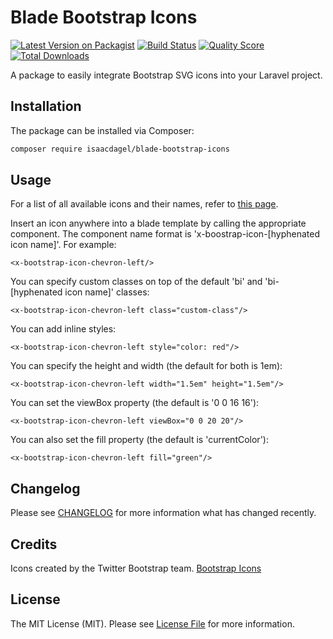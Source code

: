 # Blade Bootstrap Icons

[![Latest Version on Packagist](https://img.shields.io/packagist/v/isaacdagel/blade-bootstrap-icons.svg?style=flat-square)](https://packagist.org/packages/isaacdagel/blade-bootstrap-icons)
[![Build Status](https://img.shields.io/travis/isaacdagel/blade-bootstrap-icons/master.svg?style=flat-square)](https://travis-ci.org/isaacdagel/blade-bootstrap-icons)
[![Quality Score](https://img.shields.io/scrutinizer/g/isaacdagel/blade-bootstrap-icons.svg?style=flat-square)](https://scrutinizer-ci.com/g/isaacdagel/blade-bootstrap-icons)
[![Total Downloads](https://img.shields.io/packagist/dt/isaacdagel/blade-bootstrap-icons.svg?style=flat-square)](https://packagist.org/packages/isaacdagel/blade-bootstrap-icons)

A package to easily integrate Bootstrap SVG icons into your Laravel project.

## Installation

The package can be installed via Composer:

```bash
composer require isaacdagel/blade-bootstrap-icons
```

## Usage

For a list of all available icons and their names, refer to [this page](https://icons.getbootstrap.com/).

Insert an icon anywhere into a blade template by calling the appropriate component. The component name format is 'x-boostrap-icon-[hyphenated icon name]'. For example:

```blade
<x-bootstrap-icon-chevron-left/>
```

You can specify custom classes on top of the default 'bi' and 'bi-[hyphenated icon name]' classes:

```blade
<x-bootstrap-icon-chevron-left class="custom-class"/>
```

You can add inline styles:

```blade
<x-bootstrap-icon-chevron-left style="color: red"/>
```

You can specify the height and width (the default for both is 1em):

```blade
<x-bootstrap-icon-chevron-left width="1.5em" height="1.5em"/>
```

You can set the viewBox property (the default is '0 0 16 16'):

```blade
<x-bootstrap-icon-chevron-left viewBox="0 0 20 20"/>
```

You can also set the fill property (the default is 'currentColor'):

```blade
<x-bootstrap-icon-chevron-left fill="green"/>
```

## Changelog

Please see [CHANGELOG](CHANGELOG.md) for more information what has changed recently.

## Credits

Icons created by the Twitter Bootstrap team. [Bootstrap Icons](https://github.com/twbs/icons)

## License

The MIT License (MIT). Please see [License File](LICENSE.md) for more information.